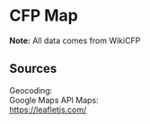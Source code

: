 # CFP Map

**Note:** All data comes from WikiCFP

## Sources

Geocoding:  
Google Maps API
Maps:  
https://leafletjs.com/
